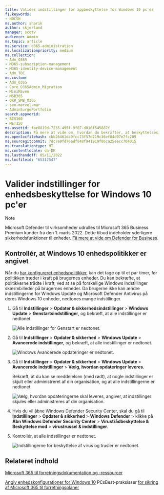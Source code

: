 ```yaml
---
title: Valider indstillinger for appbeskyttelse for Windows 10 pc'er
f1.keywords:
- NOCSH
ms.author: sharik
author: skjerland
manager: scotv
audience: Admin
ms.topic: article
ms.service: o365-administration
ms.localizationpriority: medium
ms.collection:
- Adm_O365
- M365-subscription-management
- M365-identity-device-management
- Adm_TOC
ms.custom:
- Adm_O365
- Core_O365Admin_Migration
- MiniMaven
- MSB365
- OKR_SMB_M365
- seo-marvel-mar
- AdminSurgePortfolio
search.appverid:
- BCS160
- MET150
ms.assetid: fae8819d-7235-495f-9f07-d016f545887f
description: Få mere at vide om, hvordan du bekræfter, at beskyttelsesindstillinger for Microsoft 365 til virksomhedsapps trådte i kraft på dine brugeres Windows 10 enheder.
ms.openlocfilehash: cbb26461da9fcc73f57d219c36ef04d97e7fc209
ms.sourcegitcommit: 7dc7e9fd76adf848f941919f86ca25eecc704015
ms.translationtype: MT
ms.contentlocale: da-DK
ms.lasthandoff: 05/11/2022
ms.locfileid: "65317547"
---
```

# <a name="validate-device-protection-settings-for-windows-10-pcs"></a>Valider indstillinger for enhedsbeskyttelse for Windows 10 pc'er

> [!NOTE]
> Microsoft Defender til virksomheder udrulles til Microsoft 365 Business Premium kunder fra den 1. marts 2022. Dette tilbud indeholder yderligere sikkerhedsfunktioner til enheder. [Få mere at vide om Defender for Business](../../security/defender-business/mdb-overview.md).

## <a name="verify-that-windows-10-device-policies-are-set"></a>Kontrollér, at Windows 10 enhedspolitikker er angivet

Når du [har konfigureret enhedspolitikker](../../business-premium/m365bp-protection-settings-for-windows-10-pcs.md), kan det tage op til et par timer, før politikken træder i kraft på brugernes enheder. Du kan bekræfte, at politikkerne trådte i kraft, ved at se på forskellige Windows Indstillinger skærmbilleder på brugernes enheder. Da brugerne ikke kan ændre indstillingerne for Windows Update og Microsoft Defender Antivirus på deres Windows 10 enheder, nedtones mange indstillinger.
  
1. Gå til **Indstillinger** \> **Opdater &amp; sikkerhedsindstillinger** \> **Windows Update** \> **Genstartsindstillinger**, og bekræft, at alle indstillinger er nedtonet.

    ![Alle indstillinger for Genstart er nedtonet.](../../media/31308da9-18b0-47c5-bbf6-d5fa6747c376.png)
  
2. Gå til **Indstillinger** \> **Opdater &amp; sikkerhed** \> **Windows Update** \> **Avancerede indstillinger**, og bekræft, at alle indstillinger er nedtonet.

    ![Windows Avancerede opdateringer er nedtonet.](../../media/049cf281-d503-4be9-898b-c0a3286c7fc2.png)
  
3. Gå til **Indstillinger** \> **Opdater &amp; sikkerhed** \> **Windows Update** \> **Avancerede indstillinger** \> **Vælg, hvordan opdateringer leveres**.

    Bekræft, at du kan se meddelelsen (med rødt), at nogle indstillinger er skjult eller administreret af din organisation, og at alle indstillingerne er nedtonet.

    ![Vælg, hvordan opdateringerne skal leveres, angiver, at indstillinger skjules eller administreres af din organisation.](../../media/6b3e37c5-da41-4afd-9983-b4f406216b59.png)
  
4. Hvis du vil åbne Windows Defender Security Center, skal du gå til **Indstillinger** \> **Opdater &amp; sikkerhed** \> **Windows Defender** \> klikke på **Åbn Windows Defender Security Center** \> **Virustrådbeskyttelse &amp; Beskyttelse mod** \> **virustrussel &amp; indstillinger**.

5. Kontrollér, at alle indstillinger er nedtonet.

    ![Indstillingerne for beskyttelse af virus og trusler er nedtonet.](../../media/9ca68d40-a5d9-49d7-92a4-c581688b5926.png)
  
## <a name="related-content"></a>Relateret indhold

[Microsoft 365 til forretningsdokumentation og -ressourcer](/admin)

[Angiv enhedskonfigurationer for Windows 10](../../business-premium/m365bp-protection-settings-for-windows-10-devices.md) PCsBest-praksisser 
[for sikring af Microsoft 365 til forretningsplaner](../../admin/security-and-compliance/secure-your-business-data.md)
